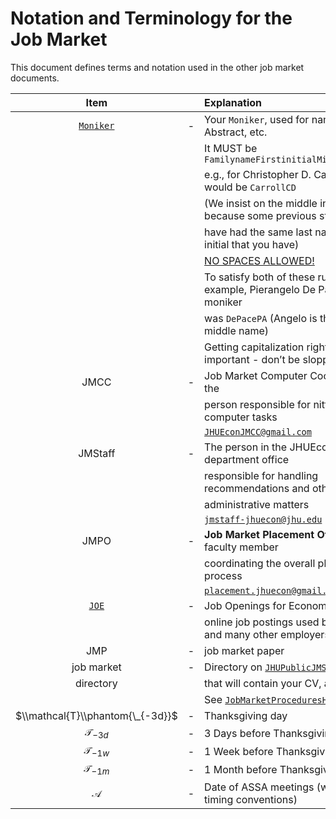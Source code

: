 <div class="verbatimwrite">


</div>

# Notation and Terminology for the Job Market

This document defines terms and notation used in the other job market documents.

|                                 Item                                  |     | Explanation                                                                                                                     |
|:---------------------------------------------------------------------:|:---:|:--------------------------------------------------------------------------------------------------------------------------------|
| [`Moniker`](https://github.com/llorracc/JobMarket/blob/main/Notation) | \-  | Your `Moniker`, used for naming CV, Abstract, etc. <span id="Moniker"></span>                                                   |
|                                                                       |     | It MUST be `FamilynameFirstinitialMiddleinitial`                                                                                |
|                                                                       |     | e.g., for Christopher D. Carroll it would be `CarrollCD`                                                                        |
|                                                                       |     | (We insist on the middle initial because some previous student may                                                              |
|                                                                       |     | have had the same last name and first initial that you have)                                                                    |
|                                                                       |     | [NO SPACES ALLOWED!](https://softwareengineering.stackexchange.com/questions/355908/should-I-avoid-using-space-in-my-filenames) |
|                                                                       |     | To satisfy both of these rules, for example, Pierangelo De Pace’s moniker                                                       |
|                                                                       |     | was `DePacePA` (Angelo is the implicit middle name)                                                                             |
|                                                                       |     | Getting capitalization right is important - don’t be sloppy <span id="JMCC"></span>                                             |
|                                 JMCC                                  | \-  | Job Market Computer Coordinator is the                                                                                          |
|                                                                       |     | person responsible for nitty-gritty computer tasks                                                                              |
|                                                                       |     | [`JHUEconJMCC@gmail.com`](mailto:JHUEconJMCC@gmail.com)                                                                         |
|                                JMStaff                                | \-  | The person in the JHUEcon department office                                                                                     |
|                                                                       |     | responsible for handling recommendations and other                                                                              |
|                                                                       |     | administrative matters                                                                                                          |
|                                                                       |     | [`jmstaff-jhuecon@jhu.edu`](mailto:jmstaff-jhuecon@jhu.edu)<span id="JMPO"></span>                                              |
|                                 JMPO                                  | \-  | **Job Market Placement Officer**is the faculty member                                                                           |
|                                                                       |     | coordinating the overall placement process                                                                                      |
|                                                                       |     | [`placement.jhuecon@gmail.com`](mailto:placement.jhuecon@gmail.com)<span id="JOE"></span>                                       |
|                  [`JOE`](https://www.aeaweb.org/joe)                  | \-  | Job Openings for Economists                                                                                                     |
|                                                                       |     | online job postings used by most U.S. and many other employers                                                                  |
|                                  JMP                                  | \-  | job market paper                                                                                                                |
|                              job market                               | \-  | Directory on [`JHUPublicJMServer`](http://www.econ2.jhu.edu/jobmarket/)                                                         |
|                               directory                               |     | that will contain your CV, abstract, etc                                                                                        |
|                                                                       |     | See [`JobMarketProceduresHelp.md`](https://github.com/llorracc/JobMarket/blob/main/JobMarketProceduresHelp.md)                  |
|                   $\\mathcal{T}\\phantom{\_{-3d}}$                    | \-  | Thanksgiving day                                                                                                                |
|                           𝒯<sub>−3*d*</sub>                           | \-  | 3 Days before Thanksgiving day                                                                                                  |
|                           𝒯<sub>−1*w*</sub>                           | \-  | 1 Week before Thanksgiving day                                                                                                  |
|                           𝒯<sub>−1*m*</sub>                           | \-  | 1 Month before Thanksgiving day                                                                                                 |
|                                   𝒜                                   | \-  | Date of ASSA meetings (with similar timing conventions)                                                                         |
